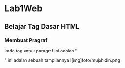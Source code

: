 # Lab1Web
## Belajar Tag Dasar HTML 

### Membuat Pragraf
kode tag untuk paragraf ini adalah "<p>"
ini adalah sebuah tampilannya 
![img]foto/mujahidin.png
